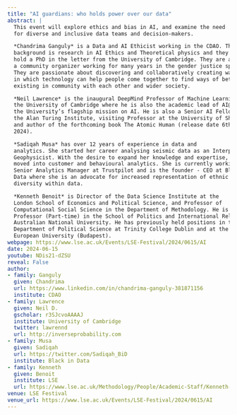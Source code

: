 ```yaml
---
title: "AI guardians: who holds power over our data"
abstract: |
  This event will explore ethics and bias in AI, and examine the need
  for diverse and inclusive data teams and decision-makers.

  *Chandrima Ganguly* is a Data and AI Ethicist working in the CDAO. Their 
  background is research in AI Ethics and Theoretical physics and they 
  hold a PhD in the letter from the University of Cambridge. They are also 
  a community organizer working for many years in the gender justice space. 
  They are passionate about discovering and collaboratively creating ways 
  in which technology can help people come together to find ways of better 
  existing in community with each other and wider society. 

  *Neil Lawrence* is the inaugural DeepMind Professor of Machine Learning at 
  the University of Cambridge where he is also the academic lead of AI@Cam, 
  the University’s flagship mission on AI. He is also a Senior AI Fellow at 
  the Alan Turing Institute, visiting Professor at the University of Sheffield 
  and author of the forthcoming book The Atomic Human (release date 6th June 
  2024).

  *Sadiqah Musa* has over 12 years of experience in data and 
  analytics. She started her career analysing seismic data as an Interpretation 
  Geophysicist. With the desire to expand her knowledge and expertise, Sadiqah 
  moved into customer and behavioural analytics. She is currently working as a 
  Senior Analytics Manager at Trustpilot and is the founder - CEO at Black in 
  Data where she is an advocate for increased representation of ethnic 
  diversity within data. 

  *Kenneth Benoit* is Director of the Data Science Institute at the 
  London School of Economics and Political Science, and Professor of 
  Computational Social Science in the Department of Methodology. He is also 
  Professor (Part-time) in the School of Politics and International Relations, 
  Australian National University. He has previously held positions in the 
  Department of Political Science at Trinity College Dublin and at the Central 
  European University (Budapest). 
webpage: https://www.lse.ac.uk/Events/LSE-Festival/2024/0615/AI
date: 2024-06-15
youtube: NDis21-dZSU
reveal: False
author:
- family: Ganguly
  given: Chandrima
  url: https://www.linkedin.com/in/chandrima-ganguly-381871156
  institute: CDAO
- family: Lawrence
  given: Neil D.
  gscholar: r3SJcvoAAAAJ
  institute: University of Cambridge
  twitter: lawrennd
  url: http://inverseprobability.com
- family: Musa
  given: Sadiqah
  url: https://twitter.com/Sadiqah_BiD
  institute: Black in Data
- family: Kenneth
  given: Benoit
  institute: LSE
  url: https://www.lse.ac.uk/Methodology/People/Academic-Staff/Kenneth-Benoit/Kenneth-Benoit 
venue: LSE Festival
venue_url: https://www.lse.ac.uk/Events/LSE-Festival/2024/0615/AI
---
```


